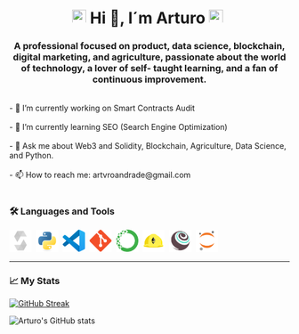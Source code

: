  <div id="header" align="center">
           
  <h1 align="center"> <img src="https://github.com/spothq/cryptocurrency-icons/blob/master/32/icon/eth.png" title="Eth" width="25" height="25"/>&nbsp;Hi 👋, I´m Arturo <img src="https://github.com/spothq/cryptocurrency-icons/blob/master/32/icon/eth.png" title="Eth" width="25" height="25"/>&nbsp; </h1>
      <h3 aling="center">A professional focused on product, data science, blockchain, digital marketing, and agriculture, passionate about the world of technology, a lover of self- 
     taught learning, and a fan of continuous improvement.</h3>

   <br>


 <div id="header" align="left"> 
- 🔭 I’m currently working on Smart Contracts Audit
  <br></br>
  <div id="header" align="left">
- 🌱 I’m currently learning SEO (Search Engine Optimization)
   <br></br>
    <div id="header" align="left">
- 💬 Ask me about Web3 and Solidity, Blockchain, Agriculture, Data Science, and Python.
      <br></br>
     <div id="header" align="left">       
- 📫 How to reach me: artvroandrade@gmail.com
<br></br>

<div aling="left">
            <h3> 🛠️ Languages and Tools</h3>
        </div>
             <img src="https://github.com/vscode-icons/vscode-icons/blob/master/icons/file_type_solidity.svg" title="Solidity"
             width="40" height="40"/>&nbsp;
             <img src="https://github.com/devicons/devicon/blob/master/icons/python/python-original.svg" title="Python"
             width="40" height="40"/>&nbsp;
             <img src="https://github.com/devicons/devicon/blob/master/icons/vscode/vscode-original.svg" title="Visual Studio Code"
             width="40" height="40"/>&nbsp;
             <img src="https://github.com/devicons/devicon/blob/master/icons/git/git-original.svg" title="Git"
             width="40" height="40"/>&nbsp;
             <img src="https://github.com/devicons/devicon/blob/master/icons/anaconda/anaconda-original.svg" title="Anaconda"
             width="40" height="40"/>&nbsp;
             <img src="https://github.com/vscode-icons/vscode-icons/blob/master/icons/file_type_hardhat.svg" title="Hardhat"
             width="40" height="40"/>&nbsp;
             <img src="https://github.com/vscode-icons/vscode-icons/blob/master/icons/file_type_truffle.svg" title="Truffle"
             width="40" height="40"/>&nbsp;
             <img src="https://github.com/vscode-icons/vscode-icons/blob/master/icons/file_type_jupyter.svg" title="Jupyter"
             width="40" height="40"/>&nbsp;

---
### 📈 My Stats

[![GitHub Streak](http://github-readme-streak-stats.herokuapp.com?user=Arturo&theme=merko)](https://git.io/streak-stats)

![Arturo's GitHub stats](https://github-readme-stats.vercel.app/api?username=anuraghazra&show_icons=true&theme=radical)
